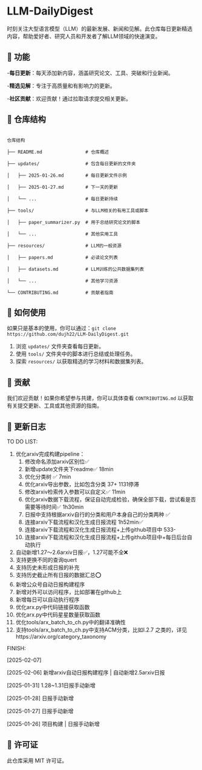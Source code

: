 # LLM-DailyDigest

时刻关注大型语言模型（LLM）的最新发展、新闻和见解。此仓库每日更新精选内容，帮助爱好者、研究人员和开发者了解LLM领域的快速演变。

## 📌 功能

-**每日更新**：每天添加新内容，涵盖研究论文、工具、突破和行业新闻。

-**精选见解**：专注于高质量和有影响力的更新。

-**社区贡献**：欢迎贡献！通过拉取请求提交相关更新。

## 📂 仓库结构

```

仓库结构

├── README.md                # 仓库概述

├── updates/                 # 包含每日更新的文件夹

│   ├── 2025-01-26.md        # 每日更新文件示例

│   ├── 2025-01-27.md        # 下一天的更新

│   └── ...                  # 每日更新持续

├── tools/                   # 与LLM相关的有用工具或脚本

│   ├── paper_summarizer.py  # 用于总结研究论文的脚本

│   └── ...                  # 其他实用工具

├── resources/               # LLM的一般资源

│   ├── papers.md            # 必读论文列表

│   ├── datasets.md          # LLM训练的公共数据集列表

│   └── ...                  # 其他学习资源

└── CONTRIBUTING.md          # 贡献者指南

```

## 🚀 如何使用

如果只是基本的使用，你可以通过：`git clone https://github.com/dujh22/LLM-DailyDigest.git`

1. 浏览 `updates/` 文件夹查看每日更新。
2. 使用 `tools/` 文件夹中的脚本进行总结或处理任务。
3. 探索 `resources/` 以获取精选的学习材料和数据集列表。

## 🤝 贡献

我们欢迎贡献！如果你希望参与共建，你可以具体查看 `CONTRIBUTING.md` 以获取有关提交更新、工具或其他资源的指南。

## 📅 更新日志

TO DO LIST:

1. 优化arxiv完成构建pipeline：
   1. 修改命名添加arxiv区别位✅
   2. 新增update文件夹下readme✅ 18min
   3. 优化分类树 ✅ 7min
   4. 优化arxiv导出参数，比如包含分类  37+ 1131停滞
   5. 修改arxiv检索传入参数可以自定义✅ 11min
   6. 优化arxiv数据下载流程，保证自动完成检验，确保全部下载，尝试看是否需要等待时间✅ 1h30min
   7. 日报中支持根据arxiv自行的分类和用户本身自己的分类两种 ✅
   8. 连接arxiv下载流程和汉化生成日报流程 1h52min✅
   9. 连接arxiv下载流程和汉化生成日报流程+上传github项目中 533-
   10. 连接arxiv下载流程和汉化生成日报流程+上传github项目中+每日后台自动执行
2. 自动新增1.27～2.6arxiv日报✅，1.27可能不全❌
3. 支持更换不同的查询quert
4. 支持历史未形成日报的补充
5. 支持历史截止所有日报的数据汇总⭕️
6. 新增公众号自动日报构建程序
7. 新增对外可以访问程序，比如部署在github上
8. 新增每日可以自动执行程序
9. 优化arx.py中代码链接获取函数
10. 优化arx.py中代码星星数量获取函数
11. 优化tools/arx_batch_to_ch.py中的翻译准确性
12. 支持tools/arx_batch_to_ch.py中支持ACM分类，比如I.2.7 之类的，详见https://arxiv.org/category_taxonomy

FINISH:

[2025-02-07]

[2025-02-06] 新增arxiv自动日报构建程序 | 自动新增2.5arxiv日报

[2025-01-31] 1.28~1.31日报手动新增

[2025-01-28] 日报手动新增

[2025-01-27] 日报手动新增

[2025-01-26] 项目构建 | 日报手动新增

## 🌟 许可证

此仓库采用 MIT 许可证。
